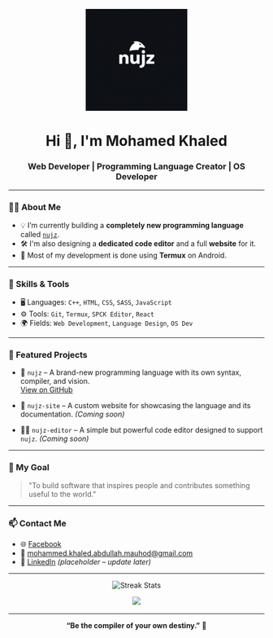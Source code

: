 <!-- Banner -->
<p align="center">
  <img src="https://raw.githubusercontent.com/WithoutGuidanc/WithoutGuidanc/main/beb8bd9d-324d-41af-be81-f6ed56475718.png" width="200" />
</p>

<h1 align="center">Hi 👋, I'm Mohamed Khaled</h1>
<h3 align="center">Web Developer | Programming Language Creator | OS Developer</h3>

---

### 👨‍💻 About Me

- 💡 I’m currently building a **completely new programming language** called [`nujz`](https://github.com/WithoutGuidanc/nujz).
- 🛠 I'm also designing a **dedicated code editor** and a full **website** for it.
- 📱 Most of my development is done using **Termux** on Android.

---

### 🧠 Skills & Tools

- 🖥️ Languages: `C++`, `HTML`, `CSS`, `SASS`, `JavaScript`
- ⚙️ Tools: `Git`, `Termux`, `SPCK Editor`, `React`
- 🌍 Fields: `Web Development`, `Language Design`, `OS Dev`

---

### 📌 Featured Projects

- 🚀 `nujz` – A brand-new programming language with its own syntax, compiler, and vision.  
  [View on GitHub](https://github.com/WithoutGuidanc/nujz)

- 🧱 `nujz-site` – A custom website for showcasing the language and its documentation. *(Coming soon)*

- 🧑‍💻 `nujz-editor` – A simple but powerful code editor designed to support `nujz`. *(Coming soon)*

---

### 🎯 My Goal

> "To build software that inspires people and contributes something useful to the world."

---

### 📫 Contact Me

- 🌐 [Facebook](https://www.facebook.com/share/1AG2Por8g8/)
- 📧 mohammed.khaled.abdullah.mauhod@gmail.com
- 💼 [LinkedIn](https://www.linkedin.com) *(placeholder – update later)*

---

<p align="center">
  <img src="https://github-readme-streak-stats.herokuapp.com/?user=WithoutGuidanc&theme=dark" alt="Streak Stats"/>
</p>

<p align="center">
  <img src="https://github-profile-summary-cards.vercel.app/api/cards/profile-details?username=WithoutGuidanc&theme=github_dark"/>
</p>

---

<p align="center">
  <b>“Be the compiler of your own destiny.”</b> 🚀
</p>
